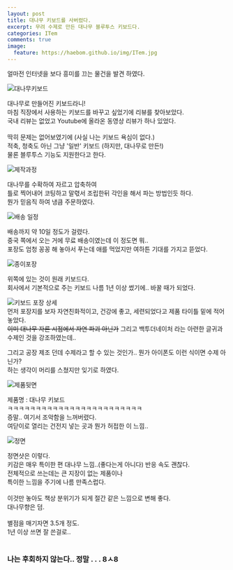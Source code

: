 ```yaml
---
layout: post
title: 대나무 키보드를 사버렸다.
excerpt: 무려 수제로 만든 대나무 블루투스 키보드다.
categories: ITem
comments: true
image:
  feature: https://haebom.github.io/img/ITem.jpg
---
```


얼마전 인터넷을 보다 흥미를 끄는 물건을 발견 하였다.<br>

![대나무키보드](https://pbs.twimg.com/media/C9xPx9HUIAA5aBn.jpg)

대나무로 만들어진 키보드라니!<br>
마침 직장에서 사용하는 키보드를 바꾸고 싶었기에 리뷰를 찾아보았다.<br>
국내 리뷰는 없었고 Youtube에 올라온 동영상 리뷰가 하나 있었다.<br>
<br>
딱히 문제는 없어보였기에 (사실 나는 키보드 욕심이 없다.)<br>
적축, 청축도 아닌 그냥 '일반' 키보드 (하지만, 대나무로 만든!)<br>
물론 블루투스 기능도 지원한다고 한다.<br>

![제작과정](https://pbs.twimg.com/media/C9xPzmgV0AAAi23.jpg)

대나무를 수확하여 자르고 압축하여<br>
틀로 찍어내어 코팅하고 말렧서 조립한뒤 각인을 해서 파는 방법인듯 하다.<br>
뭔가 믿음직 하여 냉큼 주문하였다.<br>

![배송 일정](https://pbs.twimg.com/media/C9xP08SUwAE_tVl.jpg)

배송까지 약 10일 정도가 걸렸다.<br>
중국 쪽에서 오는 거에 무료 배송이였는데 이 정도면 뭐..<br>
포장도 엄청 꽁꽁 해 놓아서 푸는데 애를 먹었지만 여하튼 기대를 가지고 뜯었다.<br>

![종이포장](https://pbs.twimg.com/media/C9xP8gnV0AAuWcM.jpg)

위쪽에 있는 것이 원래 키보드다.<br>
회사에서 기본적으로 주는 키보드 나름 1년 이상 썼기에.. 바꿀 때가 되었다.<br>

![키보드 포장 상세](https://pbs.twimg.com/media/C9xP4PGUQAA9HdR.jpg)
<br>
먼저 포장지를 보자 자연친화적이고, 건강에 좋고, 세련되었다고 제품 타이틀 밑에 적어 놓았다.<br>
<del>이미 대나무 자른 시점에서 자연 파괴 아닌가</del>
그리고 백투더네이처 라는 아련한 글귀과 수제인 것을 강조하였는데.. <br>

그리고 공장 제조 던데 수제라고 할 수 있는 것인가.. 뭔가 아이폰도 이런 식이면 수제 아닌가?<br>
하는 생각이 머리를 스쳤지만 잊기로 하였다.<br>

![제품뒷면](https://pbs.twimg.com/media/C9xP-HqUAAIxav1.jpg)

제품명 : 대나무 키보드<br>
ㅋㅋㅋㅋㅋㅋㅋㅋㅋㅋㅋㅋㅋㅋㅋㅋㅋㅋㅋㅋㅋㅋㅋㅋ<br>
증말.. 여기서 조악함을 느꺼버렸다.<br>
여닫이로 열리는 건전지 넣는 곳과 뭔가 허접한 이 느낌..<br>

![정면](https://pbs.twimg.com/media/C9xP_SyUIAAj04g.jpg)

정면샷은 이렇다.<br>
키감은 매우 특이한 편 대나무 느낌..(좋다는게 아니다) 반응 속도 괜찮다.<br>
전체적으로 쓰는데는 큰 지장이 없는 제품이나<br>
특이한 느낌을 주기에 나름 만족스럽다.<br>
<br>
이것만 놓아도 책상 분위기가 되게 절간 같은 느낌으로 변해 좋다.<br>
대나무향은 덤.<br>
<br>
별점을 매기자면 3.5개 정도.<br>
1년 이상 쓰면 잘 쓴걸로..<br>
<br>
### 나는 후회하지 않는다.. 정말 . . . 8ㅅ8
